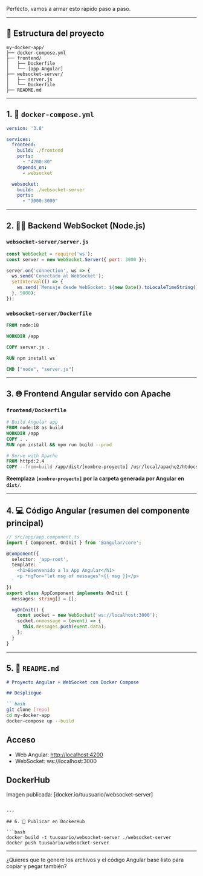 Perfecto, vamos a armar esto rápido paso a paso.

---

## 🔧 Estructura del proyecto

```
my-docker-app/
├── docker-compose.yml
├── frontend/
│   ├── Dockerfile
│   └── [app Angular]
├── websocket-server/
│   ├── server.js
│   └── Dockerfile
├── README.md
```

---

## 1. 🧱 `docker-compose.yml`

```yaml
version: '3.8'

services:
  frontend:
    build: ./frontend
    ports:
      - "4200:80"
    depends_on:
      - websocket

  websocket:
    build: ./websocket-server
    ports:
      - "3000:3000"
```

---

## 2. 🧑‍💻 Backend WebSocket (Node.js)

### `websocket-server/server.js`

```js
const WebSocket = require('ws');
const server = new WebSocket.Server({ port: 3000 });

server.on('connection', ws => {
  ws.send('Conectado al WebSocket');
  setInterval(() => {
    ws.send(`Mensaje desde WebSocket: ${new Date().toLocaleTimeString()}`);
  }, 5000);
});
```

### `websocket-server/Dockerfile`

```dockerfile
FROM node:18

WORKDIR /app

COPY server.js .

RUN npm install ws

CMD ["node", "server.js"]
```

---

## 3. 🌐 Frontend Angular servido con Apache

### `frontend/Dockerfile`

```dockerfile
# Build Angular app
FROM node:18 as build
WORKDIR /app
COPY . .
RUN npm install && npm run build --prod

# Serve with Apache
FROM httpd:2.4
COPY --from=build /app/dist/[nombre-proyecto] /usr/local/apache2/htdocs/
```

**Reemplaza `[nombre-proyecto]` por la carpeta generada por Angular en `dist/`**.

---

## 4. 💻 Código Angular (resumen del componente principal)

```ts
// src/app/app.component.ts
import { Component, OnInit } from '@angular/core';

@Component({
  selector: 'app-root',
  template: `
    <h1>Bienvenido a la App Angular</h1>
    <p *ngFor="let msg of messages">{{ msg }}</p>
  `
})
export class AppComponent implements OnInit {
  messages: string[] = [];

  ngOnInit() {
    const socket = new WebSocket('ws://localhost:3000');
    socket.onmessage = (event) => {
      this.messages.push(event.data);
    };
  }
}
```

---

## 5. 📝 `README.md`

````md
# Proyecto Angular + WebSocket con Docker Compose

## Despliegue

```bash
git clone [repo]
cd my-docker-app
docker-compose up --build
````

## Acceso

* Web Angular: [http://localhost:4200](http://localhost:4200)
* WebSocket: ws\://localhost:3000

## DockerHub

Imagen publicada: \[docker.io/tuusuario/websocket-server]

````

---

## 6. 🐳 Publicar en DockerHub

```bash
docker build -t tuusuario/websocket-server ./websocket-server
docker push tuusuario/websocket-server
````

---

¿Quieres que te genere los archivos y el código Angular base listo para copiar y pegar también?
